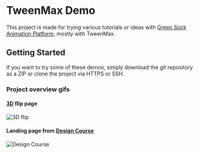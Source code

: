 # TweenMax Demo

This project is made for trying various tutorials or ideas with [Green Sock Animation Platform](https://www.google.com "GSAP"), mostly with TweenMax.

## Getting Started

If you want to try some of these demos, simply download the git repository as a ZIP or clone the project via HTTPS or SSH.

### Project overview gifs

#### [3D](https://www.youtube.com/watch?v=nZHEidg3HZ4 "Youtube 3D flip") flip page

![3D flip](https://media.giphy.com/media/dJ8O9RZnKwg661EmPR/giphy.gif)

#### Landing page from [Design Course](https://www.youtube.com/watch?v=eY4sXczY5AQ "Youtube Design Course")

![Design Course](https://media.giphy.com/media/mkwHac0DqlCLJuAEbg/giphy.gif)
